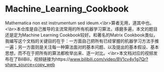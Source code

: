 # Machine_Learning_Cookbook
Mathematica non est instrumentum sed ideum.<\br>算者无用，道其中也。<\br>本仓库是自己推导的主流常用的所有机器学习算法，琢磨多遍，本文的题目还是定为Machine Learning Cookbook较好。和著名的Matrix Cookbook类似，我编写这个文档的关键目的在于：一方面自己把所有已经掌握的机器学习方法手推一遍；另一方面则是关注每一种算法面对的基本问题、以及提出的基本假设、基本思想，而不在于把所有的算法都枚举出来、逐一对比。<\br>本文档对应的视频发布在了BiliBili，视频链接为https://www.bilibili.com/video/BV1cv4y1g7Qr?share_source=copy_web
